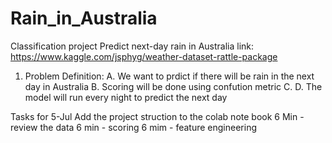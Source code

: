 # Rain_in_Australia
Classification project
Predict next-day rain in Australia
link: https://www.kaggle.com/jsphyg/weather-dataset-rattle-package


1. Problem Definition:
A. We want to prdict if there will be rain in the next day in Australia
B. Scoring will be done using confution metric
C. 
D. The model will run every night to predict the next day


Tasks for 5-Jul
Add the project struction to the colab note book
6 Min - review the data
6 min - scoring
6 mim - feature engineering 
